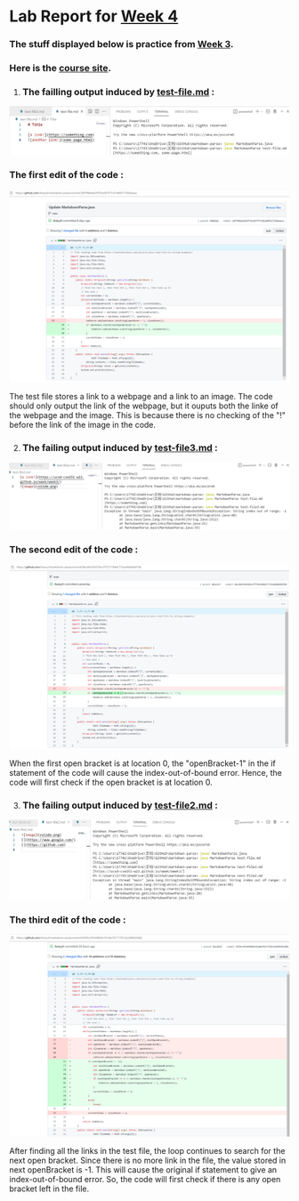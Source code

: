 # Lab Report for [Week 4](https://ucsd-cse15l-w22.github.io/week/week4/#week-4-lab-report)
### The stuff displayed below is practice from [Week 3](https://ucsd-cse15l-w22.github.io/week/week3/).
### Here is the [course site](https://ucsd-cse15l-w22.github.io/).

1. ### The failling output induced by [test-file.md](https://github.com/AveryJI/markdown-parse/blob/main/test-file.md) :  
![image](1output.png)   


### The first edit of the code :
![image](1test.png)
 

The test file stores a link to a webpage and a link to an image. The code should only output the link of the webpage, but it ouputs both the linke of the webpage and the image. This is because there is no checking of the "!" before the link of the image in the code.


2. ### The failing output induced by [test-file3.md](https://github.com/AveryJI/markdown-parse/blob/main/test-file3.md) : 
![image](2output.png)

### The second edit of the code :
![image](2test.png)


When the first open bracket is at location 0, the "openBracket-1" in the if statement of the code will cause the index-out-of-bound error. Hence, the code will first check if the open bracket is at location 0.


3. ### The failing output induced by [test-file2.md](https://github.com/AveryJI/markdown-parse/blob/main/test-file2.md) :
![image](3output.png)


### The third edit of the code :
![image](3test.png)
 

After finding all the links in the test file, the loop continues to search for the next open bracket. Since there is no more link in the file, the value stored in next openBracket is -1. This will cause the original if statement to give an index-out-of-bound error. So, the code will first check if there is any open bracket left in the file.


